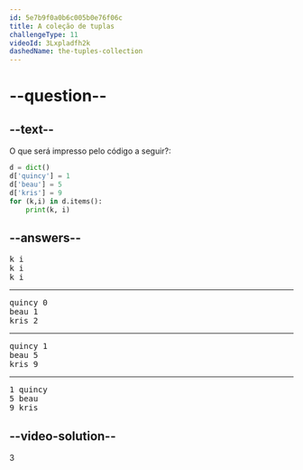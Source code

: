```yaml
---
id: 5e7b9f0a0b6c005b0e76f06c
title: A coleção de tuplas
challengeType: 11
videoId: 3Lxpladfh2k
dashedName: the-tuples-collection
---
```


# --question--

## --text--

O que será impresso pelo código a seguir?:

```python
d = dict()
d['quincy'] = 1
d['beau'] = 5
d['kris'] = 9
for (k,i) in d.items():
    print(k, i)
```

## --answers--

<pre>
k i
k i
k i
</pre>

---

<pre>
quincy 0
beau 1
kris 2
</pre>

---

<pre>
quincy 1
beau 5
kris 9
</pre>

---

<pre>
1 quincy
5 beau
9 kris
</pre>

## --video-solution--

3

